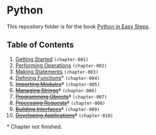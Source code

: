 # Python
This repository folder is for the book [Python in Easy Steps](http://amzn.to/2jPhKfx).

## Table of Contents
1. [Getting Started](chapter-001) `(chapter-001)`
2. [Performing Operations](chapter-002) `(chapter-002)`
3. [Making Statements](chapter-003) `(chapter-003)`
4. [Defining Functions](chapter-004)* `(chapter-004)`
5. ~~[Importing Modules]()*~~ `(chapter-005)`
6. ~~[Managing Strings]()*~~ `(chapter-006)`
7. ~~[Programming Objects]()*~~ `(chapter-007)`
8. ~~[Processing Requests]()*~~ `(chapter-008)`
9. ~~[Building Interfaces]()*~~ `(chapter-009)`
10. ~~[Developing Applications]()*~~ `(chapter-010)`

\* Chapter not finished.
